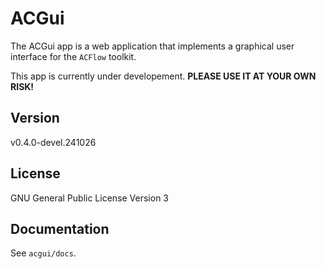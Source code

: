 # ACGui

The ACGui app is a web application that implements a graphical user interface for the `ACFlow` toolkit.

This app is currently under developement. **PLEASE USE IT AT YOUR OWN RISK!**

## Version

v0.4.0-devel.241026

## License

GNU General Public License Version 3

## Documentation

See `acgui/docs`.
